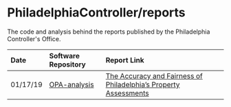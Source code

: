 # PhiladelphiaController/reports

The code and analysis behind the reports published by the Philadelphia Controller's Office.

| Date | Software Repository | Report Link |
| :--- | :------------------ | :---------- |
| 01/17/19 | [OPA-analysis](https://www.github.com/PhiladelphiaController/OPA-analysis)| [The Accuracy and Fairness of Philadelphia’s Property Assessments](https://controller.phila.gov/philadelphia-audits/property-assessment-review/) |